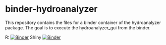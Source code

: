 # binder-hydroanalyzer

This repository contains the files for a binder container of the hydroanalyzer package. 
The goal is to execute the hydroanalyzer_gui from the binder.


R: [![Binder](https://mybinder.org/badge_logo.svg)](https://mybinder.org/v2/gh/khaors/binder-hydroanalyzer/main)
Shiny [![Binder](https://mybinder.org/badge_logo.svg)](https://mybinder.org/v2/gh/khaors/binder-hydroanalyzer/main?urlpath=shiny/hydroanalyzer/)
